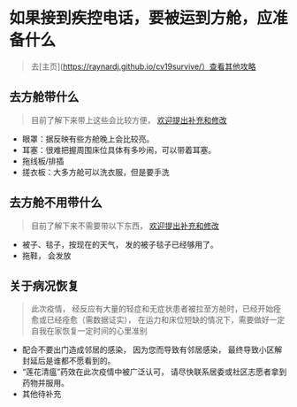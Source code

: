 # 如果接到疾控电话，要被运到方舱，应准备什么
> 去[主页](https://raynardj.github.io/cv19survive/）查看其他攻略

## 去方舱带什么
> 目前了解下来带上这些会比较方便， [欢迎提出补充和修改](https://github.com/raynardj/cv19survive/issues/1)
* 眼罩：据反映有些方舱晚上会比较亮。
* 耳塞：很难把握周围床位具体有多吵闹，可以带着耳塞。
* 拖线板/排插
* 搓衣板：大多方舱可以洗衣服，但是要手洗

## 去方舱不用带什么
> 目前了解下来不需要带以下东西， [欢迎提出补充和修改](https://github.com/raynardj/cv19survive/issues/1)
* 被子、毯子，按现在的天气， 发的被子毯子已经够用了。
* 拖鞋， 会发放

## 关于病况恢复
> 此次疫情， 经反应有大量的轻症和无症状患者被拉至方舱时，已经开始痊愈或已经痊愈（需数据证实）， 在运力和床位短缺的情况下，需要做好一定自我在家恢复一定时间的心里准别
* 配合不要出门造成邻居的感染， 因为您而导致有邻居感染， 最终导致小区解封延后是谁都不愿看到的。
* “莲花清瘟”药效在此次疫情中被广泛认可， 请尽快联系居委或社区志愿者拿到药物并服用。
* 其他待补充